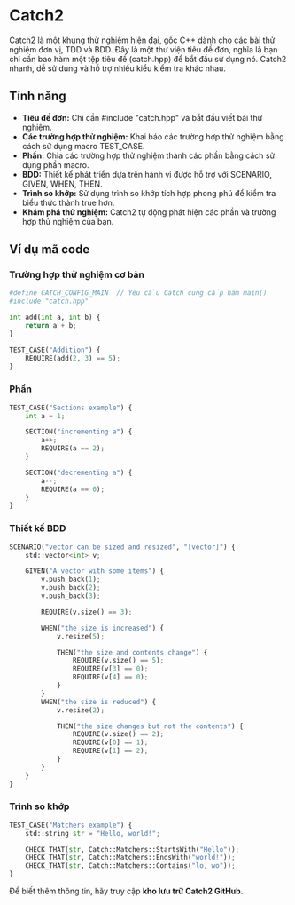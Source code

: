 # Catch2
Catch2 là một khung thử nghiệm hiện đại, gốc C++ dành cho các bài thử nghiệm đơn vị, TDD và BDD. Đây là một thư viện tiêu đề đơn, nghĩa là bạn chỉ cần bao hàm một tệp tiêu đề (catch.hpp) để bắt đầu sử dụng nó. Catch2 nhanh, dễ sử dụng và hỗ trợ nhiều kiểu kiểm tra khác nhau.
## Tính năng
- **Tiêu đề đơn:** Chỉ cần #include "catch.hpp" và bắt đầu viết bài thử nghiệm.
- **Các trường hợp thử nghiệm:** Khai báo các trường hợp thử nghiệm bằng cách sử dụng macro TEST_CASE.
- **Phần:** Chia các trường hợp thử nghiệm thành các phần bằng cách sử dụng phần macro.
- **BDD:** Thiết kế phát triển dựa trên hành vi được hỗ trợ với SCENARIO, GIVEN, WHEN, THEN.
- **Trình so khớp:** Sử dụng trình so khớp tích hợp phong phú để kiểm tra biểu thức thành true hơn.
- **Khám phá thử nghiệm:** Catch2 tự động phát hiện các phần và trường hợp thử nghiệm của bạn.
## Ví dụ mã code
### Trường hợp thử nghiệm cơ bản
~~~python
#define CATCH_CONFIG_MAIN  // Yêu cầu Catch cung cấp hàm main()
#include "catch.hpp"

int add(int a, int b) {
    return a + b;
}

TEST_CASE("Addition") {
    REQUIRE(add(2, 3) == 5);
}
~~~
### Phần
~~~python
TEST_CASE("Sections example") {
    int a = 1;

    SECTION("incrementing a") {
        a++;
        REQUIRE(a == 2);
    }

    SECTION("decrementing a") {
        a--;
        REQUIRE(a == 0);
    }
}
~~~
### Thiết kế BDD
~~~python
SCENARIO("vector can be sized and resized", "[vector]") {
    std::vector<int> v;

    GIVEN("A vector with some items") {
        v.push_back(1);
        v.push_back(2);
        v.push_back(3);

        REQUIRE(v.size() == 3);

        WHEN("the size is increased") {
            v.resize(5);

            THEN("the size and contents change") {
                REQUIRE(v.size() == 5);
                REQUIRE(v[3] == 0);
                REQUIRE(v[4] == 0);
            }
        }
        WHEN("the size is reduced") {
            v.resize(2);

            THEN("the size changes but not the contents") {
                REQUIRE(v.size() == 2);
                REQUIRE(v[0] == 1);
                REQUIRE(v[1] == 2);
            }
        }
    }
}
~~~
### Trình so khớp
~~~python
TEST_CASE("Matchers example") {
    std::string str = "Hello, world!";

    CHECK_THAT(str, Catch::Matchers::StartsWith("Hello"));
    CHECK_THAT(str, Catch::Matchers::EndsWith("world!"));
    CHECK_THAT(str, Catch::Matchers::Contains("lo, wo"));
}
~~~
Để biết thêm thông tin, hãy truy cập **kho lưu trữ Catch2 GitHub**.